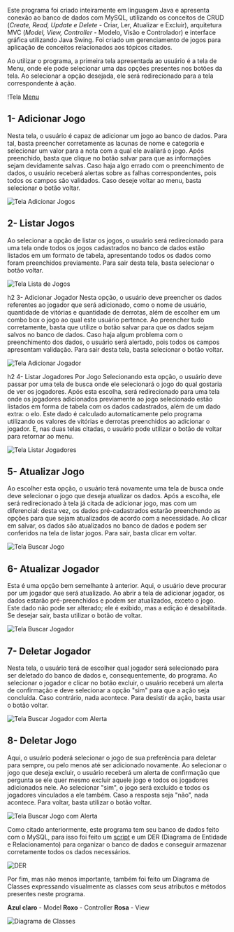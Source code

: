 Este programa foi criado inteiramente em linguagem Java e apresenta conexão ao banco de dados com MySQL, utilizando os conceitos de CRUD (_Create, Read, Update e Delete_ - Criar, Ler, Atualizar e Excluir), arquitetura MVC (_Model, View, Controller_ - Modelo, Visão e Controlador) e interface gráfica utilizando Java Swing. Foi criado um gerenciamento de jogos para aplicação de conceitos relacionados aos tópicos citados.

Ao utilizar o programa, a primeira tela apresentada ao usuário é a tela de Menu, onde ele pode selecionar uma das opções presentes nos botões da tela. Ao selecionar a opção desejada, ele será redirecionado para a tela correspondente à ação.  

!Tela [Menu](./imagens/menu.png)

## **1- Adicionar Jogo**
Nesta tela, o usuário é capaz de adicionar um jogo ao banco de dados. Para tal, basta preencher corretamente as lacunas de nome e categoria e selecionar um valor para a nota com a qual ele avaliará o jogo. Após preenchido, basta que clique no botão salvar para que as informações sejam devidamente salvas. Caso haja algo errado com o preenchimento de dados, o usuário receberá alertas sobre as falhas correspondentes, pois todos os campos são validados. Caso deseje voltar ao menu, basta selecionar o botão voltar.

![Tela Adicionar Jogos](./imagens/adiconarJogos.png)

## **2- Listar Jogos**
Ao selecionar a opção de listar os jogos, o usuário será redirecionado para uma tela onde todos os jogos cadastrados no banco de dados estão listados em um formato de tabela, apresentando todos os dados como foram preenchidos previamente. Para sair desta tela, basta selecionar o botão voltar.

![Tela Lista de Jogos](./imagens/listarJogos.png)

h2 3- Adicionar Jogador
Nesta opção, o usuário deve preencher os dados referentes ao jogador que será adicionado, como o nome de usuário, quantidade de vitórias e quantidade de derrotas, além de escolher em um combo box o jogo ao qual este usuário pertence. Ao preencher tudo corretamente, basta que utilize o botão salvar para que os dados sejam salvos no banco de dados. Caso haja algum problema com o preenchimento dos dados, o usuário será alertado, pois todos os campos apresentam validação. Para sair desta tela, basta selecionar o botão voltar.

![Tela Adicionar Jogador](./imagens/adicionarJogador.png)

h2 4- Listar Jogadores Por Jogo
Selecionando esta opção, o usuário deve passar por uma tela de busca onde ele selecionará o jogo do qual gostaria de ver os jogadores. Após esta escolha, será redirecionado para uma tela onde os jogadores adicionados previamente ao jogo selecionado estão listados em forma de tabela com os dados cadastrados, além de um dado extra: o elo. Este dado é calculado automaticamente pelo programa utilizando os valores de vitórias e derrotas preenchidos ao adicionar o jogador. E, nas duas telas citadas, o usuário pode utilizar o botão de voltar para retornar ao menu.

![Tela Listar Jogadores](./imagens/listarJogadores.png)

## **5- Atualizar Jogo**
Ao escolher esta opção, o usuário terá novamente uma tela de busca onde deve selecionar o jogo que deseja atualizar os dados. Após a escolha, ele será redirecionado à tela já citada de adicionar jogo, mas com um diferencial: desta vez, os dados pré-cadastrados estarão preenchendo as opções para que sejam atualizados de acordo com a necessidade. Ao clicar em salvar, os dados são atualizados no banco de dados e podem ser conferidos na tela de listar jogos. Para sair, basta clicar em voltar.

![Tela Buscar Jogo](./imagens/buscarJogo.png)

## **6- Atualizar Jogador**
Esta é uma opção bem semelhante à anterior. Aqui, o usuário deve procurar por um jogador que será atualizado. Ao abrir a tela de adicionar jogador, os dados estarão pré-preenchidos e podem ser atualizados, exceto o jogo. Este dado não pode ser alterado; ele é exibido, mas a edição é desabilitada. Se desejar sair, basta utilizar o botão de voltar.

![Tela Buscar Jogador](./imagens/buscarJogador.png)

## **7- Deletar Jogador**
Nesta tela, o usuário terá de escolher qual jogador será selecionado para ser deletado do banco de dados e, consequentemente, do programa. Ao selecionar o jogador e clicar no botão excluir, o usuário receberá um alerta de confirmação e deve selecionar a opção "sim" para que a ação seja concluída. Caso contrário, nada acontece. Para desistir da ação, basta usar o botão voltar.

![Tela Buscar Jogador com Alerta](./imagens/excluirJogador.png)

## **8- Deletar Jogo**
Aqui, o usuário poderá selecionar o jogo de sua preferência para deletar para sempre, ou pelo menos até ser adicionado novamente. Ao selecionar o jogo que deseja excluir, o usuário receberá um alerta de confirmação que pergunta se ele quer mesmo excluir aquele jogo e todos os jogadores adicionados nele. Ao selecionar "sim", o jogo será excluído e todos os jogadores vinculados a ele também. Caso a resposta seja "não", nada acontece. Para voltar, basta utilizar o botão voltar.

![Tela Buscar Jogo com Alerta](./imagens/excluirJogo.png)

Como citado anteriormente, este programa tem seu banco de dados feito com o MySQL, para isso foi feito um [script](./SQLJogo.sql) e um DER (Diagrama de Entidade e Relacionamento) para organizar o banco de dados e conseguir armazenar corretamente todos os dados necessários. 

![DER](./imagens/derJogo.png)

Por fim, mas não menos importante, também foi feito um Diagrama de Classes expressando visualmente as classes com seus atributos e métodos presentes neste programa.

**Azul claro** - Model
**Roxo** - Controller
**Rosa** - View

![Diagrama de Classes](./imagens/diagramaDeClassesJogo.png)
